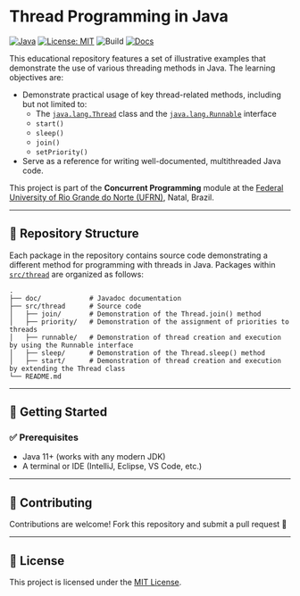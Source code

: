 # Thread Programming in Java

[![Java](https://img.shields.io/badge/Java-11%2B-orange?logo=java)](https://www.oracle.com/java/technologies/javase-downloads.html)
[![License: MIT](https://img.shields.io/badge/License-MIT-blue.svg)](LICENSE)
![Build](https://img.shields.io/badge/build-manual-lightgrey)
[![Docs](https://img.shields.io/badge/docs-Javadoc-green)](./doc/index.html)

This educational repository features a set of illustrative examples that demonstrate the use of various threading methods in Java. The learning objectives are:

- Demonstrate practical usage of key thread-related methods, including but not limited to:
    - The [`java.lang.Thread`](https://docs.oracle.com/en/java/javase/23/docs/api/java.base/java/lang/Thread.html) class and the [`java.lang.Runnable`](https://docs.oracle.com/en/java/javase/23/docs/api/java.base/java/lang/Runnable.html) interface
    - `start()`
    - `sleep()`
    - `join()`
    - `setPriority()`
- Serve as a reference for writing well-documented, multithreaded Java code.

This project is part of the **Concurrent Programming** module at the [Federal University of Rio Grande do Norte (UFRN)](https://www.ufrn.br), Natal, Brazil.

---

## 📂 Repository Structure

Each package in the repository contains source code demonstrating a different method for programming with threads in Java. Packages within [`src/thread`](src/thread) are organized as follows:

```
.
├── doc/            # Javadoc documentation
├── src/thread      # Source code
│   ├── join/       # Demonstration of the Thread.join() method
│   ├── priority/   # Demonstration of the assignment of priorities to threads
│   ├── runnable/   # Demonstration of thread creation and execution by using the Runnable interface
│   ├── sleep/      # Demonstration of the Thread.sleep() method
│   ├── start/      # Demonstration of thread creation and execution by extending the Thread class
└── README.md
```

---

## 🚀 Getting Started

### ✅ Prerequisites

- Java 11+ (works with any modern JDK)
- A terminal or IDE (IntelliJ, Eclipse, VS Code, etc.)

---

## 🤝 Contributing

Contributions are welcome! Fork this repository and submit a pull request 🚀

---

## 📜 License

This project is licensed under the [MIT License](LICENSE).
